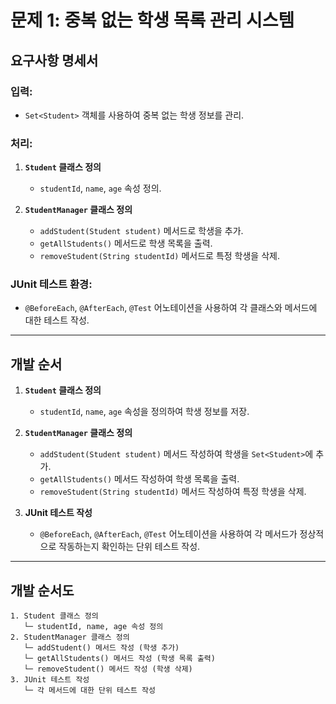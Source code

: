 # 문제 1: 중복 없는 학생 목록 관리 시스템

## 요구사항 명세서

### 입력:
- `Set<Student>` 객체를 사용하여 중복 없는 학생 정보를 관리.

### 처리:
1. **`Student` 클래스 정의**
    - `studentId`, `name`, `age` 속성 정의.

2. **`StudentManager` 클래스 정의**
    - `addStudent(Student student)` 메서드로 학생을 추가.
    - `getAllStudents()` 메서드로 학생 목록을 출력.
    - `removeStudent(String studentId)` 메서드로 특정 학생을 삭제.

### JUnit 테스트 환경:
- `@BeforeEach`, `@AfterEach`, `@Test` 어노테이션을 사용하여 각 클래스와 메서드에 대한 테스트 작성.

---

## 개발 순서

1. **`Student` 클래스 정의**
    - `studentId`, `name`, `age` 속성을 정의하여 학생 정보를 저장.

2. **`StudentManager` 클래스 정의**
    - `addStudent(Student student)` 메서드 작성하여 학생을 `Set<Student>`에 추가.
    - `getAllStudents()` 메서드 작성하여 학생 목록을 출력.
    - `removeStudent(String studentId)` 메서드 작성하여 특정 학생을 삭제.

3. **JUnit 테스트 작성**
    - `@BeforeEach`, `@AfterEach`, `@Test` 어노테이션을 사용하여 각 메서드가 정상적으로 작동하는지 확인하는 단위 테스트 작성.

---

## 개발 순서도

```plaintext
1. Student 클래스 정의
   └─ studentId, name, age 속성 정의
2. StudentManager 클래스 정의
   └─ addStudent() 메서드 작성 (학생 추가)
   └─ getAllStudents() 메서드 작성 (학생 목록 출력)
   └─ removeStudent() 메서드 작성 (학생 삭제)
3. JUnit 테스트 작성
   └─ 각 메서드에 대한 단위 테스트 작성
